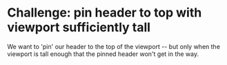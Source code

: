 # Challenge: pin header to top with viewport sufficiently tall

We want to 'pin' our header to the top of the viewport -- but only when the viewport is tall enough that the pinned header won't get in the way.

